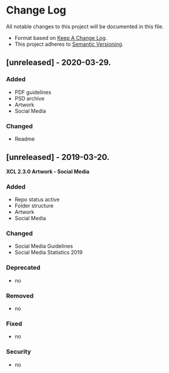 # Change Log

All notable changes to this project will be documented in this file.

- Format based on [Keep A Change Log](https://keepachangelog.com/en/1.0.0/).
- This project adheres to [Semantic Versioning](https://semver.org/).

## [unreleased] - 2020-03-29.

### Added

- PDF guidelines
- PSD archive
- Artwork
- Social Media

### Changed

- Readme

## [unreleased] - 2019-03-20.

**XCL 2.3.0 Artwork - Social Media**

### Added

- Repo status active
- Folder structure
- Artwork
- Social Media

### Changed

- Social Media Guidelines
- Social Media Statistics 2019

### Deprecated

- no

### Removed

- no

### Fixed

- no

### Security

- no
